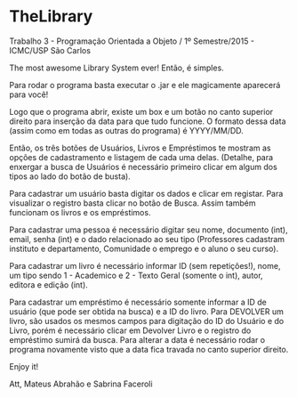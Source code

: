# TheLibrary
Trabalho 3 - Programação Orientada a Objeto / 1º Semestre/2015 - ICMC/USP São Carlos

The most awesome Library System ever!
Então, é simples.

Para rodar o programa basta executar o .jar e ele magicamente aparecerá para você!

Logo que o programa abrir, existe um box e um botão no canto superior direito para inserção da data para que tudo funcione. O formato dessa data (assim como em todas as outras do programa) é YYYY/MM/DD.

Então, os três botões de Usuários, Livros e Empréstimos te mostram as opções de cadastramento e listagem de cada uma delas. (Detalhe, para enxergar a busca de Usuários é necessário primeiro clicar em algum dos tipos ao lado do botão de busta).

Para cadastrar um usuário basta digitar os dados e clicar em registar. Para visualizar o registro basta clicar no botão de Busca. Assim também funcionam os livros e os empréstimos.

Para cadastrar uma pessoa é necessário digitar seu nome, documento (int), email, senha (int) e o dado relacionado ao seu tipo (Professores cadastram instituto e departamento, Comunidade o emprego e o aluno o seu curso).

Para cadastrar um livro é necessário informar ID (sem repetições!), nome, um tipo sendo 1 - Academico e 2 - Texto Geral (somente o int), autor, editora e edição (int).

Para cadastrar um empréstimo é necessário somente informar a ID de usuário (que pode ser obtida na busca) e a ID do livro. Para DEVOLVER um livro, são usados os mesmos campos para digitação do ID do Usuário e do Livro, porém é necessário clicar em Devolver Livro e o registro do empréstimo sumirá da busca.
Para alterar a data é necessário rodar o programa novamente visto que a data fica travada no canto superior direito.


Enjoy it!

Att,
Mateus Abrahão e Sabrina Faceroli
